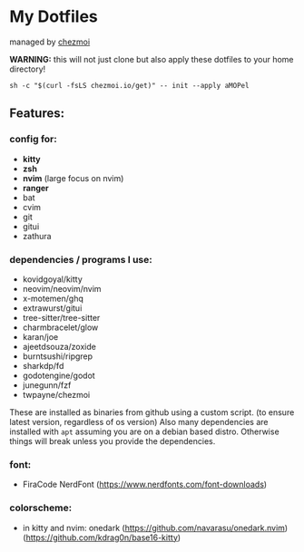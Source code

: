 
# My Dotfiles

managed by [chezmoi](https://www.chezmoi.io/)

__WARNING:__ this will not just clone but also apply these dotfiles to your home directory!
```shell
sh -c "$(curl -fsLS chezmoi.io/get)" -- init --apply aMOPel
```

## Features:

### config for:
  * __kitty__
  * __zsh__
  * __nvim__ (large focus on nvim)
  * __ranger__
  * bat
  * cvim
  * git
  * gitui
  * zathura

### dependencies / programs I use:
  * kovidgoyal/kitty
  * neovim/neovim/nvim
  * x-motemen/ghq
  * extrawurst/gitui
  * tree-sitter/tree-sitter
  * charmbracelet/glow
  * karan/joe
  * ajeetdsouza/zoxide
  * burntsushi/ripgrep
  * sharkdp/fd
  * godotengine/godot
  * junegunn/fzf
  * twpayne/chezmoi

These are installed as binaries from github using a custom script. (to ensure latest version, regardless of os version)
Also many dependencies are installed with `apt` assuming you are on a debian based distro.
Otherwise things will break unless you provide the dependencies.

### font: 
  * FiraCode NerdFont (https://www.nerdfonts.com/font-downloads)

### colorscheme:
  * in kitty and nvim: onedark
      (https://github.com/navarasu/onedark.nvim)
      (https://github.com/kdrag0n/base16-kitty)
